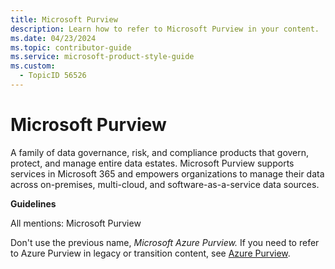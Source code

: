 ```yaml
---
title: Microsoft Purview
description: Learn how to refer to Microsoft Purview in your content.
ms.date: 04/23/2024
ms.topic: contributor-guide
ms.service: microsoft-product-style-guide
ms.custom:
  - TopicID 56526
---
```



# Microsoft Purview

A family of data governance, risk, and compliance products that govern, protect, and manage entire data estates. Microsoft Purview supports services in Microsoft 365 and empowers organizations to manage their data across on-premises, multi-cloud, and software-as-a-service data sources.  

**Guidelines**

All mentions: Microsoft Purview

Don't use the previous name, *Microsoft Azure Purview.* If you need to refer to Azure Purview in legacy or transition content, see [Azure Purview](~\a_z_names_terms\a\azure-purview.md).
